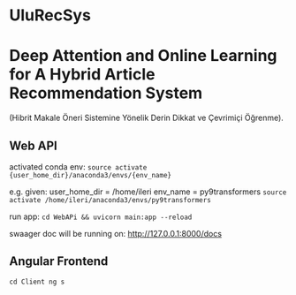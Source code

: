 # UluRecSys 


# Deep Attention and Online Learning for A Hybrid Article Recommendation System
(Hibrit Makale Öneri Sistemine Yönelik Derin Dikkat ve Çevrimiçi Öğrenme).
## Web API

activated conda env:
`source activate {user_home_dir}/anaconda3/envs/{env_name}`

e.g. given:
user_home_dir = /home/ileri
env_name = py9transformers
`source activate /home/ileri/anaconda3/envs/py9transformers`

run app: 
`cd WebAPi && uvicorn main:app --reload`

swaager doc will be running on: http://127.0.0.1:8000/docs

## Angular Frontend

`
cd Client
ng s
`
